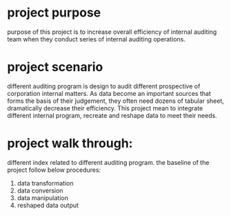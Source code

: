 # project purpose
purpose of this project is to increase overall efficiency of internal auditing team when they conduct series of internal auditing operations. 
# project scenario
different auditing program is design to audit different prospective of corporation internal matters. As data become an important sources that forms the basis of their judgement, they often need dozens of tabular sheet, dramatically decrease their efficiency. This project mean to integrate different internal program, recreate and reshape data to meet their needs.
# project walk through:
different index related to different auditing program.
the baseline of the project follow below procedures:
1. data transformation
2. data conversion
3. data manipulation
4. reshaped data output
